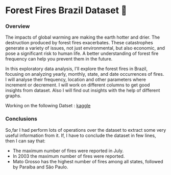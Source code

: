 # Forest Fires Brazil Dataset 🌳
### Overview
The impacts of global warming are making the earth hotter and drier. The destruction produced by forest fires exacerbates. These catastrophes generate a variety of issues, not just environmental, but also economic, and pose a significant risk to human life. A better understanding of forest fire frequency can help you prevent them in the future.

In this exploratory data analysis, I'll explore the forest fires in Brazil, focusing on analyzing yearly, monthly, state, and date occurrences of fires.
I will analyse their frequency, location and other parameters where increment or decrement.
I will work on different columns to get good insights from dataset. Also I will find out insights with the help of different graphs.

Working on the following Datset : [kaggle]([/kaggle/input/forest-fires-in-brazil/amazon.csv](https://www.kaggle.com/datasets/gustavomodelli/forest-fires-in-brazil/data))

### Conclusions
So,far I had perform lots of operations over the dataset to extract  some very useful information from it. If, I have to conclude the dataset in few lines, then I can say that:
* The maximum number of fires were reported in July. 
* In 2003 the maximum number of fires were reported.
* Mato Grosso has the highest number of fires among all states, followed by Paraíba and São Paulo.



